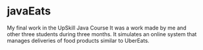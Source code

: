 # javaEats
My final work in the UpSkill Java Course
It was a work made by me and other three students during three months. It simulates an online system that manages deliveries of food products similar to UberEats.

